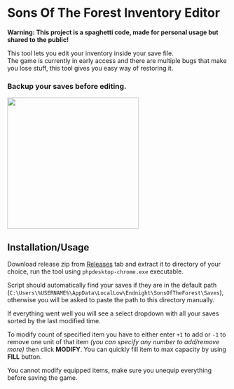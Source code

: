 # Sons Of The Forest Inventory Editor

**Warning: This project is a spaghetti code, made for personal usage but shared to the public!**

This tool lets you edit your inventory inside your save file.  
The game is currently in early access and there are multiple bugs that make you lose stuff, this tool gives you easy way of restoring it. 

### Backup your saves before editing.

<a href="https://i.imgur.com/ot0ABFN.png"><img src="https://i.imgur.com/ot0ABFN.png" height="300"></a>

## Installation/Usage

Download release zip from [Releases](https://github.com/jacklul/Sons-Of-The-Forest-Inventory-Editor/releases) tab and extract it to directory of your choice, run the tool using `phpdesktop-chrome.exe` executable.

Script should automatically find your saves if they are in the default path (`C:\Users\%USERNAME%\AppData\LocalLow\Endnight\SonsOfTheForest\Saves`), otherwise you will be asked to paste the path to this directory manually.

If everything went well you will see a select dropdown with all your saves sorted by the last modified time.

To modify count of specified item you have to either enter `+1` to add or `-1` to remove one unit of that item *(you can specify any number to add/remove more)* then click **MODIFY**. You can quickly fill item to max capacity by using **FILL** button.

You cannot modify equipped items, make sure you unequip everything before saving the game.
